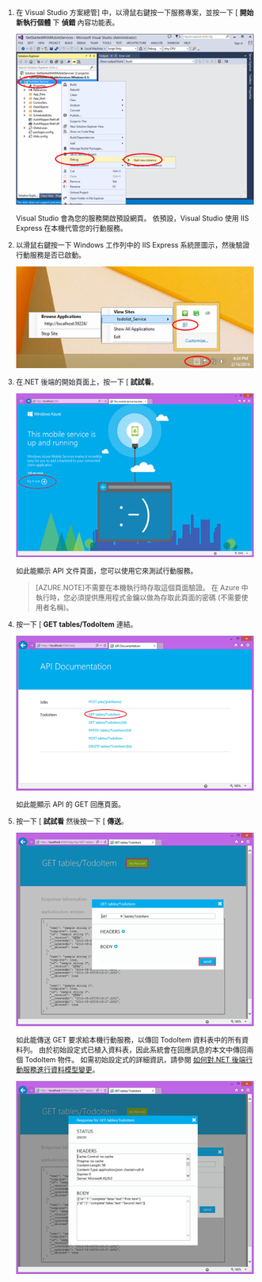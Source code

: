 
1. 在 Visual Studio 方案總管] 中，以滑鼠右鍵按一下服務專案，並按一下 [ **開始新執行個體** 下 **偵錯** 內容功能表。

    ![start mobile service project locally](./media/mobile-services-dotnet-backend-test-local-service-api-documentation/vs-start-debug-service-project.png)

    Visual Studio 會為您的服務開啟預設網頁。 依預設，Visual Studio 使用 IIS Express 在本機代管您的行動服務。

2. 以滑鼠右鍵按一下 Windows 工作列中的 IIS Express 系統匣圖示，然後驗證行動服務是否已啟動。

     ![verify the mobile service in the taskbar](./media/mobile-services-dotnet-backend-test-local-service-api-documentation/iis-express-tray.png)

3. 在.NET 後端的開始頁面上，按一下 [ **試試看**。

    ![mobile service start up page](./media/mobile-services-dotnet-backend-test-local-service-api-documentation/service-welcome-page.png)

    如此能顯示 API 文件頁面，您可以使用它來測試行動服務。

    >[AZURE.NOTE]不需要在本機執行時存取這個頁面驗證。 在 Azure 中執行時，您必須提供應用程式金鑰以做為存取此頁面的密碼 (不需要使用者名稱)。

4. 按一下 [ **GET tables/TodoItem** 連結。

    ![](./media/mobile-services-dotnet-backend-test-local-service-api-documentation/service-api-documentation-page.png)
    
    如此能顯示 API 的 GET 回應頁面。

5. 按一下 [ **試試看** 然後按一下 [ **傳送**。
 
    ![](./media/mobile-services-dotnet-backend-test-local-service-api-documentation/service-try-this-out-get-todoitems.png)

    如此能傳送 GET 要求給本機行動服務，以傳回 TodoItem 資料表中的所有資料列。 由於初始設定式已植入資料表，因此系統會在回應訊息的本文中傳回兩個 TodoItem 物件。 如需初始設定式的詳細資訊，請參閱 [如何對.NET 後端行動服務進行資料模型變更](../articles/mobile-services-dotnet-backend-how-to-use-code-first-migrations.md)。

    ![](./media/mobile-services-dotnet-backend-test-local-service-api-documentation/service-try-this-out-get-response.png)

